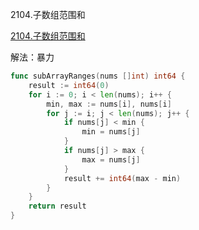 2104.子数组范围和

[2104.子数组范围和](https://leetcode-cn.com/problems/sum-of-subarray-ranges/)

解法：暴力
```go
func subArrayRanges(nums []int) int64 {
	result := int64(0)
	for i := 0; i < len(nums); i++ {
		min, max := nums[i], nums[i]
		for j := i; j < len(nums); j++ {
			if nums[j] < min {
				min = nums[j]
			}
			if nums[j] > max {
				max = nums[j]
			}
			result += int64(max - min)
		}
	}
	return result
}
